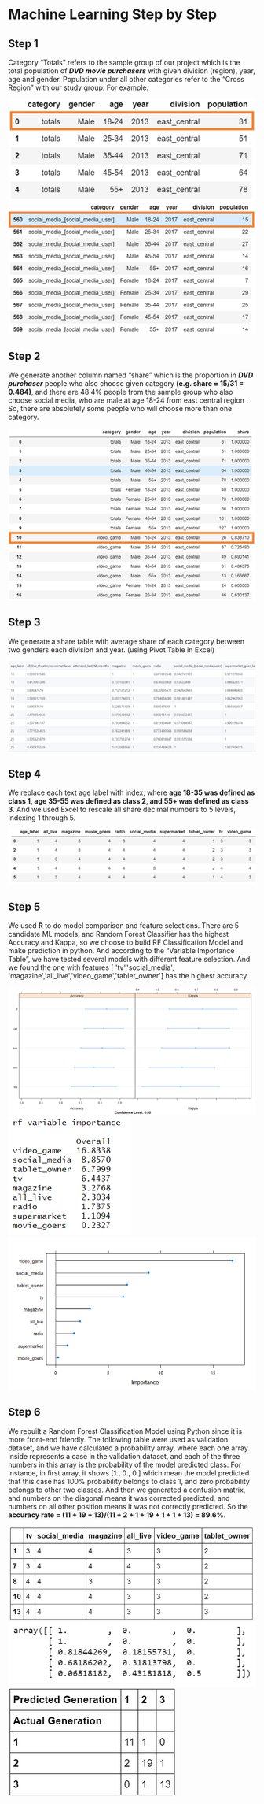 # Machine Learning Step by Step

## Step 1   

Category “Totals” refers to the sample group of our project which is the total population 
of _**DVD movie purchasers**_  with given division (region), year, age and gender. Population under 
all other categories refer to the “Cross Region” with our study group. For example: 

![graph1](images/graph1.png)
![graph2](images/graph2.png)


## Step 2   
We generate another column named “share” which is the proportion in _**DVD purchaser**_ people who also 
choose given category **(e.g. share = 15/31 = 0.484)**, and there are 48.4% people from the sample group 
who also choose social media, who are male at age 18-24 from east central region . So, there are 
absolutely some people who will choose more than one category. 

![graph3](images/graph3.png)

## Step 3  

We generate a share table with average share of each category between two genders each division and year. 
(using Pivot Table in Excel)

![graph4](images/graph4.png)

## Step 4  

We replace each text age label with index, where **age 18-35 was defined as class 1, age 35-55 was 
defined as class 2, and 55+ was defined as class 3**. And we used Excel to rescale all share decimal 
numbers to 5 levels, indexing 1 through 5. 

![graph5](images/graph5.png)


## Step 5  

We used **R** to do model comparison and feature selections. There are 5 candidate ML models, and 
Random Forest Classifier has the highest Accuracy and Kappa, so we choose to build RF Classification 
Model and make prediction in python. And according to the “Variable Importance Table”, we have tested 
several models with different feature selection. And we found the one with features [ 'tv','social_media',
'magazine','all_live','video_game','tablet_owner'] has the highest accuracy.

![graph6](images/graph6.png)
![graph7](images/graph7.png)
![graph8](images/graph8.png)

## Step 6  

We rebuilt a Random Forest Classification Model using Python since it is more front-end friendly. 
The following table were used as validation dataset, and we have calculated a probability array, 
where each one array inside represents a case in the validation dataset, and each of the three numbers 
in this array is the probability of the model predicted class. For instance, in first array, it shows 
[1., 0., 0.] which mean the model predicted that this case has 100% probability belongs to class 1, and 
zero probability belongs to other two classes. And then we generated a confusion matrix, and numbers on 
the diagonal means it was corrected predicted, and numbers on all other position means it was not correctly 
predicted. So the **accuracy rate = (11 + 19 + 13)/(11 + 2 + 1 + 19 + 1 + 1 + 13) = 89.6%**.

![graph9](images/graph9.png)
![graph10](images/graph10.png)
![graph11](images/graph11.png)